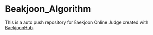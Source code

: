# Beakjoon_Algorithm
This is a auto push repository for Baekjoon Online Judge created with [BaekjoonHub](https://github.com/BaekjoonHub/BaekjoonHub).
